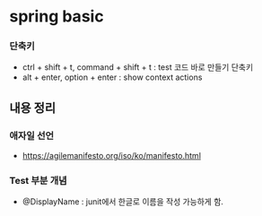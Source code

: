 # spring basic


### 단축키
- ctrl + shift + t, command + shift + t : test 코드 바로 만들기 단축키
- alt + enter, option + enter :  show context actions

## 내용 정리

### 애자일 선언
- https://agilemanifesto.org/iso/ko/manifesto.html

### Test 부분 개념

- @DisplayName : junit에서 한글로 이름을 작성 가능하게 함.